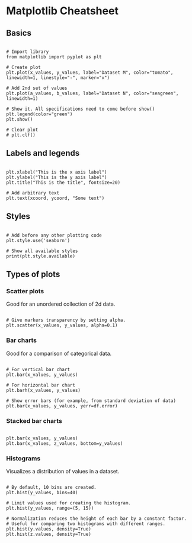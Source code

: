
# Matplotlib Cheatsheet

## Basics

~~~

# Import library
from matplotlib import pyplot as plt

# Create plot
plt.plot(x_values, y_values, label="Dataset M", color="tomato", linewidth=1, linestyle="-", marker="x")

# Add 2nd set of values
plt.plot(a_values, b_values, label="Dataset N", color="seagreen", linewidth=1)

# Show it. All specifications need to come before show()
plt.legend(color="green")
plt.show()

# Clear plot
# plt.clf()

~~~ 

## Labels and legends

~~~

plt.xlabel("This is the x axis label")
plt.ylabel("This is the y axis label")
plt.title("This is the title", fontsize=20)

# Add arbitrary text
plt.text(xcoord, ycoord, "Some text")

~~~

## Styles

~~~

# Add before any other plotting code
plt.style.use('seaborn')

# Show all available styles
print(plt.style.available)

~~~

## Types of plots

### Scatter plots

Good for an unordered collection of 2d data.

~~~

# Give markers transparency by setting alpha. 
plt.scatter(x_values, y_values, alpha=0.1)

~~~

### Bar charts

Good for a comparison of categorical data.

~~~

# For vertical bar chart
plt.bar(x_values, y_values)

# For horizontal bar chart
plt.barh(x_values, y_values)

# Show error bars (for example, from standard deviation of data)
plt.bar(x_values, y_values, yerr=df.error)

~~~

### Stacked bar charts

~~~

plt.bar(x_values, y_values)
plt.bar(x_values, z_values, bottom=y_values)

~~~

### Histograms

Visualizes a distribution of values in a dataset.

~~~

# By default, 10 bins are created.
plt.hist(y_values, bins=40)

# Limit values used for creating the histogram.
plt.hist(y_values, range=(5, 15))

# Normalization reduces the height of each bar by a constant factor.
# Useful for comparing two histograms with different ranges.
plt.hist(y.values, density=True)
plt.hist(z.values, density=True)

~~~
